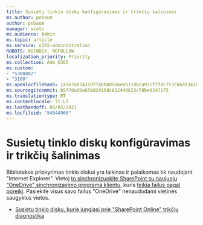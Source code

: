 ```yaml
---
title: Susietų tinklo diskų konfigūravimas ir trikčių šalinimas
ms.author: pebaum
author: pebaum
manager: scotv
ms.audience: Admin
ms.topic: article
ms.service: o365-administration
ROBOTS: NOINDEX, NOFOLLOW
localization_priority: Priority
ms.collection: Adm_O365
ms.custom:
- "5300002"
- "3180"
ms.openlocfilehash: 1a367eb7431d774bb8d5e6e6b11dbca97cf7fdc753cb6dd34363d6d73f1a9d1c
ms.sourcegitcommit: b5f7da89a650d2915dc652449623c78be6247175
ms.translationtype: MT
ms.contentlocale: lt-LT
ms.lasthandoff: 08/05/2021
ms.locfileid: "54044960"
---
```

# <a name="configure-and-troubleshoot-mapped-network-drives"></a>Susietų tinklo diskų konfigūravimas ir trikčių šalinimas

Bibliotekos priskyrimas tinklo diskui yra laikinas ir palaikomas tik naudojant "Internet Explorer". Vietoj [to sinchronizuokite SharePoint su naujuoju "OneDrive" sinchronizavimo programa klientu](https://support.office.com/article/6de9ede8-5b6e-4503-80b2-6190f3354a88), kuris [teikia failus pagal poreikį](https://support.office.com/article/0e6860d3-d9f3-4971-b321-7092438fb38e). Pasiekite visus savo failus "OneDrive" nenaudodami vietinės saugyklos vietos.

- [Susietų tinklo diskų, kurie jungiasi prie "SharePoint Online" trikčių diagnostika](https://docs.microsoft.com/sharepoint/support/administration/troubleshoot-mapped-network-drives)
